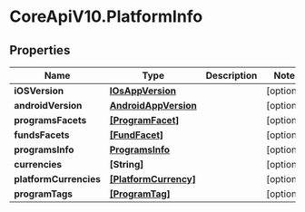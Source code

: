 # CoreApiV10.PlatformInfo

## Properties
Name | Type | Description | Notes
------------ | ------------- | ------------- | -------------
**iOSVersion** | [**IOsAppVersion**](IOsAppVersion.md) |  | [optional] 
**androidVersion** | [**AndroidAppVersion**](AndroidAppVersion.md) |  | [optional] 
**programsFacets** | [**[ProgramFacet]**](ProgramFacet.md) |  | [optional] 
**fundsFacets** | [**[FundFacet]**](FundFacet.md) |  | [optional] 
**programsInfo** | [**ProgramsInfo**](ProgramsInfo.md) |  | [optional] 
**currencies** | **[String]** |  | [optional] 
**platformCurrencies** | [**[PlatformCurrency]**](PlatformCurrency.md) |  | [optional] 
**programTags** | [**[ProgramTag]**](ProgramTag.md) |  | [optional] 



